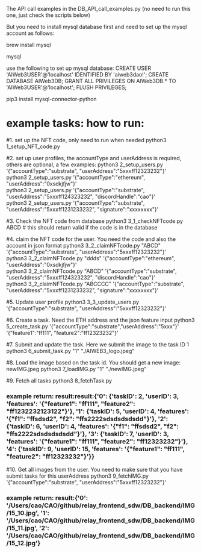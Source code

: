 The API call examples in the DB_API_call_examples.py (no need to run this one, just check the scripts below)

But you need to install mysql database first and need to set up the mysql account as follows:

brew install mysql

mysql

use the following to set up mysql database:
CREATE USER 'AIWeb3USER'@'localhost' IDENTIFIED BY 'aiweb3dao!';
CREATE DATABASE AIWeb3DB;
GRANT ALL PRIVILEGES ON AIWeb3DB.* TO 'AIWeb3USER'@'localhost';
FLUSH PRIVILEGES;

pip3 install mysql-connector-python


# example tasks: how to run: 
#1. set up the NFT code, only need to run when needed 
python3 1_setup_NFT_code.py

#2. set up user profiles, the accountType and userAddress is required, others are optional, a few examples:
python3 2_setup_users.py '{"accountType":"substrate", "userAddress":"5xxxff12323232"}'  
python3 2_setup_users.py '{"accountType":"ethereum", "userAddress":"0xsdkjfjw"}'  
python3 2_setup_users.py '{"accountType":"substrate", "userAddress":"5xxxff124323232", "discordHandle":"cao"}'  
python3 2_setup_users.py '{"accountType":"substrate", "userAddress":"5xxxff1231233232", "signature":"xxxxxxxx"}'

#3. Check the NFT code from database 
python3 3_1_checkNFTcode.py ABCD    # this should return valid if the code is in the database

#4. claim the NFT code for the user. You need the code and also the account in json format
python3 3_2_claimNFTcode.py "ABCD"  '{"accountType":"substrate", "userAddress":"5xxxff12323232"}'  
python3 3_2_claimNFTcode.py "ddds" '{"accountType":"ethereum", "userAddress":"0xsdkjfjw"}'  
python3 3_2_claimNFTcode.py "ABCD" '{"accountType":"substrate", "userAddress":"5xxxff124323232", "discordHandle":"cao"}'  
python3 3_2_claimNFTcode.py "ABCCCC" '{"accountType":"substrate", "userAddress":"5xxxff1231233232", "signature":"xxxxxxxx"}'

#5. Update user profile
python3 3_3_update_users.py '{"accountType":"substrate", "userAddress":"5xxxff12323232"}'

#6. Create a task. Need the ETH address and the json feature input
python3 5_create_task.py '{"accountType":"substrate","userAddress":"5xxx"}' '{"feature1":"ff111", "feature2":"ff12323232"}'  

#7. Submit and update the task. Here we submit the image to the task ID 1 
python3 6_submit_task.py "1" "./AIWEB3_logo.jpeg"

#8. Load the image based on the task id. You should get a new image: newIMG.jpeg
python3 7_loadIMG.py "1" "./newIMG.jpeg"

#9. Fetch all tasks
python3 8_fetchTask.py
### example return: result:result:{'0': {'taskID': 2, 'userID': 3, 'features': '{"feature1": "ff111", "feature2": "ff1232232123122"}'}, '1': {'taskID': 5, 'userID': 4, 'features': '{"f1": "ffsdsd2", "f2": "ffs2222sdsdsdsdsdd"}'}, '2': {'taskID': 6, 'userID': 4, 'features': '{"f1": "ffsdsd2", "f2": "ffs2222sdsdsdsdsdd"}'}, '3': {'taskID': 7, 'userID': 3, 'features': '{"feature1": "ff111", "feature2": "ff12323232"}'}, '4': {'taskID': 9, 'userID': 15, 'features': '{"feature1": "ff111", "feature2": "ff12323232"}'}}

#10. Get all images from the user. You need to make sure that you have submit tasks for this userAddress
python3 9_fetchIMG.py '{"accountType":"substrate", "userAddress":"5xxxff12323232"}'
### example return: result:{'0': '/Users/cao/CAO/github/relay_frontend_sdw/DB_backend/IMG/15_10.jpg', '1': '/Users/cao/CAO/github/relay_frontend_sdw/DB_backend/IMG/15_11.jpg', '2': '/Users/cao/CAO/github/relay_frontend_sdw/DB_backend/IMG/15_12.jpg'}

